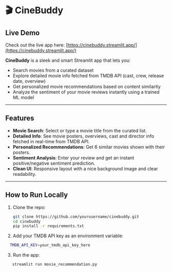 # 🎬 CineBuddy

## Live Demo

Check out the live app here: [https://cinebuddy.streamlit.app/](https://cinebuddy.streamlit.app/)

**CineBuddy** is a sleek and smart Streamlit app that lets you:

- Search movies from a curated dataset
- Explore detailed movie info fetched from TMDB API (cast, crew, release date, overview)
- Get personalized movie recommendations based on content similarity
- Analyze the sentiment of your movie reviews instantly using a trained ML model

---

## Features

- **Movie Search**: Select or type a movie title from the curated list.
- **Detailed Info**: See movie posters, overviews, cast and director info fetched in real-time from TMDB API.
- **Personalized Recommendations**: Get 6 similar movies shown with their posters.
- **Sentiment Analysis**: Enter your review and get an instant positive/negative sentiment prediction.
- **Clean UI**: Responsive layout with a nice background image and clear readability.

---

## How to Run Locally

1. Clone the repo:

   ```bash
   git clone https://github.com/yourusername/cinebuddy.git
   cd cinebuddy
   pip install -r requirements.txt
    ```
   
2. Add your TMDB API key as an environment variable:
 ```bash
   TMDB_API_KEY=your_tmdb_api_key_here
 ```

3. Run the app:
```bash
   streamlit run movie_recommendation.py
 ```
   
